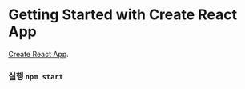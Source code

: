 # Getting Started with Create React App

[Create React App](https://github.com/facebook/create-react-app).

### 실행 `npm start`

